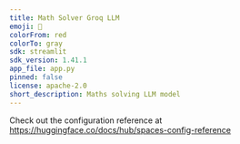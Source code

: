 ```yaml
---
title: Math Solver Groq LLM
emoji: 🦀
colorFrom: red
colorTo: gray
sdk: streamlit
sdk_version: 1.41.1
app_file: app.py
pinned: false
license: apache-2.0
short_description: Maths solving LLM model
---
```


Check out the configuration reference at https://huggingface.co/docs/hub/spaces-config-reference
